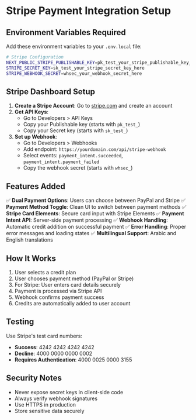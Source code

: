 # Stripe Payment Integration Setup

## Environment Variables Required

Add these environment variables to your `.env.local` file:

```bash
# Stripe Configuration
NEXT_PUBLIC_STRIPE_PUBLISHABLE_KEY=pk_test_your_stripe_publishable_key_here
STRIPE_SECRET_KEY=sk_test_your_stripe_secret_key_here
STRIPE_WEBHOOK_SECRET=whsec_your_webhook_secret_here
```

## Stripe Dashboard Setup

1. **Create a Stripe Account**: Go to [stripe.com](https://stripe.com) and create an account
2. **Get API Keys**:
   - Go to Developers > API Keys
   - Copy your Publishable key (starts with `pk_test_`)
   - Copy your Secret key (starts with `sk_test_`)
3. **Set up Webhook**:
   - Go to Developers > Webhooks
   - Add endpoint: `https://yourdomain.com/api/stripe-webhook`
   - Select events: `payment_intent.succeeded`, `payment_intent.payment_failed`
   - Copy the webhook secret (starts with `whsec_`)

## Features Added

✅ **Dual Payment Options**: Users can choose between PayPal and Stripe
✅ **Payment Method Toggle**: Clean UI to switch between payment methods
✅ **Stripe Card Elements**: Secure card input with Stripe Elements
✅ **Payment Intent API**: Server-side payment processing
✅ **Webhook Handling**: Automatic credit addition on successful payment
✅ **Error Handling**: Proper error messages and loading states
✅ **Multilingual Support**: Arabic and English translations

## How It Works

1. User selects a credit plan
2. User chooses payment method (PayPal or Stripe)
3. For Stripe: User enters card details securely
4. Payment is processed via Stripe API
5. Webhook confirms payment success
6. Credits are automatically added to user account

## Testing

Use Stripe's test card numbers:

- **Success**: 4242 4242 4242 4242
- **Decline**: 4000 0000 0000 0002
- **Requires Authentication**: 4000 0025 0000 3155

## Security Notes

- Never expose secret keys in client-side code
- Always verify webhook signatures
- Use HTTPS in production
- Store sensitive data securely


